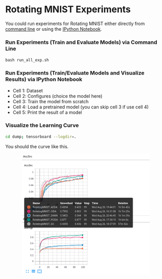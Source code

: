 # Rotating MNIST Experiments
You could run experiments for Rotating MNIST either directly from [command line](rotatingMNIST/readme.md#train-model-via-command-line) or using the [IPython Notebook](rotatingMNIST/main.ipynb).

### Run Experiments (Train and Evaluate Models) via Command Line
```bash run_all_exp.sh```

### Run Experiments (Train/Evaluate Models and Visualize Results)  via IPython Notebook
* Cell 1: Dataset
* Cell 2: Configures (choice the model here)
* Cell 3: Train the model from scratch
* Cell 4: Load a pretrained model (you can skip cell 3 if use cell 4)
* Cell 5: Print the result of a model

### Visualize the Learning Curve
```bash
cd dump; tensorboard --logdir=.
```
You should the curve like this. 
<p align="center">
<img src="accuracy.png" alt="" data-canonical-src="accuracy.png" width="400" height="380"/>
</p>  

